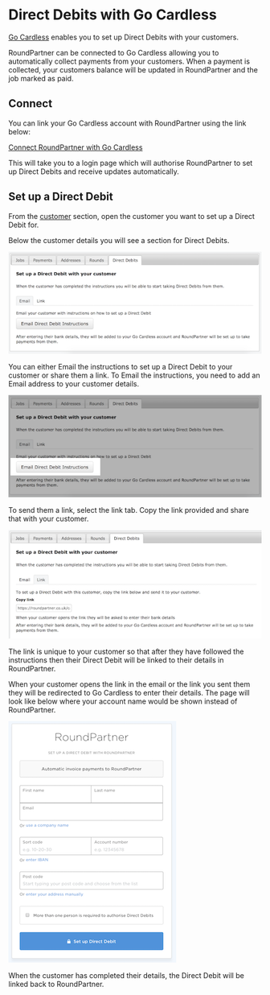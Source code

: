 # Direct Debits with Go Cardless
[Go Cardless](https://gocardless.com/) enables you to set up Direct Debits with your customers.

RoundPartner can be connected to Go Cardless allowing you to automatically collect payments from your customers.
When a payment is collected, your customers balance will be updated in RoundPartner and the job marked as paid.

## Connect
You can link your Go Cardless account with RoundPartner using the link below:

[Connect RoundPartner with Go Cardless](https://roundpartner.co.uk/cardless/connect)

This will take you to a login page which will authorise RoundPartner to set up Direct Debits and receive updates automatically.
## Set up a Direct Debit
From the [customer](https://roundpartner/customer) section, open the customer you want to set up a Direct Debit for.

Below the customer details you will see a section for Direct Debits.

![image](images/customer-direct-debits-email.png "Set up direct debit with customer")

You can either Email the instructions to set up a Direct Debit to your customer or share them a link.
To Email the instructions, you need to add an Email address to your customer details.

![image](images/customer-direct-debits-email-send-email.png "Send an email")

To send them a link, select the link tab.
Copy the link provided and share that with your customer.

![image](images/customer-direct-debits-link.png "Send a link")

The link is unique to your customer so that after they have followed the instructions then their Direct Debit will be linked to their details in RoundPartner.

When your customer opens the link in the email or the link you sent them they will be redirected to Go Cardless to enter their details.
The page will look like below where your account name would be shown instead of RoundPartner.

![image](images/direct-debit-customer-complete-details.png "customer completes details")

When the customer has completed their details, the Direct Debit will be linked back to RoundPartner.
